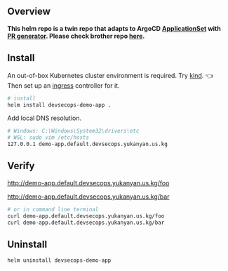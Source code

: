 ## Overview

**This helm repo is a twin repo that adapts to ArgoCD [ApplicationSet](https://argo-cd.readthedocs.io/en/latest/user-guide/application-set/) with [PR generator](https://argo-cd.readthedocs.io/en/stable/operator-manual/applicationset/Generators-Pull-Request/). Please check brother repo [here](https://github.com/KokoiRuby/devsecops-demo-app-helm).**

## Install

An out-of-box Kubernetes cluster environment is required. Try [kind](https://kind.sigs.k8s.io/). 👈 Then set up an [ingress](https://kind.sigs.k8s.io/docs/user/ingress/) controller for it.

```bash
# install
helm install devsecops-demo-app .
```

Add local DNS resolution.

```bash
# Windows: C:\Windows\System32\drivers\etc
# WSL: sudo vim /etc/hosts
127.0.0.1 demo-app.default.devsecops.yukanyan.us.kg
```

## Verify

http://demo-app.default.devsecops.yukanyan.us.kg/foo

http://demo-app.default.devsecops.yukanyan.us.kg/bar

```bash
# or in command line terminal
curl demo-app.default.devsecops.yukanyan.us.kg/foo
curl demo-app.default.devsecops.yukanyan.us.kg/bar
```

## Uninstall

```bash
helm uninstall devsecops-demo-app
```


